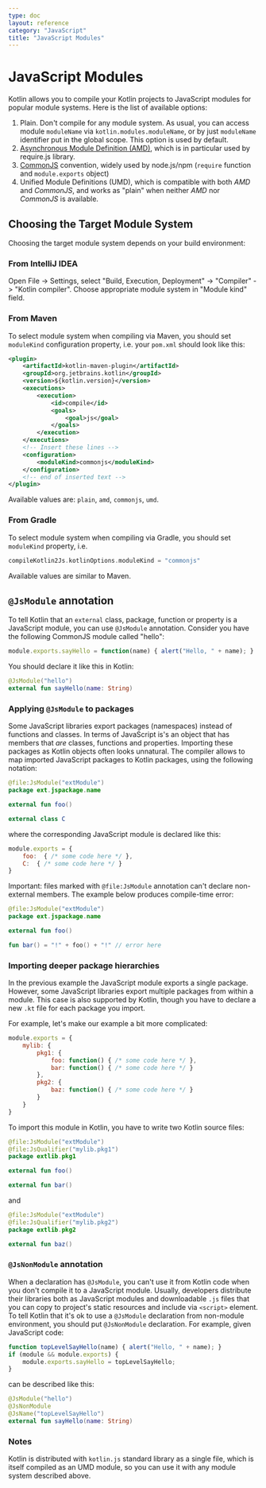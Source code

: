 ```yaml
---
type: doc
layout: reference
category: "JavaScript"
title: "JavaScript Modules"
---
```


# JavaScript Modules

Kotlin allows you to compile your Kotlin projects to JavaScript modules for popular module systems. Here is
the list of available options:

1. Plain. Don't compile for any module system. As usual, you can access module `moduleName`
   via `kotlin.modules.moduleName`, or by just `moduleName` identifier put in the global scope.
   This option is used by default.
2. [Asynchronous Module Definition (AMD)](https://github.com/amdjs/amdjs-api/wiki/AMD), which is in particular
   used by require.js library.
3. [CommonJS](http://wiki.commonjs.org/wiki/Modules/1.1) convention, widely used by node.js/npm
   (`require` function and `module.exports` object)
4. Unified Module Definitions (UMD), which is compatible with both *AMD* and *CommonJS*, and works as "plain"
   when neither *AMD* nor *CommonJS* is available.


## Choosing the Target Module System

Choosing the target module system depends on your build environment:

### From IntelliJ IDEA

Open File -> Settings, select "Build, Execution, Deployment" -> "Compiler" -> "Kotlin compiler". Choose appropriate
module system in "Module kind" field.


### From Maven

To select module system when compiling via Maven, you should set `moduleKind` configuration property, i.e. your
`pom.xml` should look like this:

``` xml
<plugin>
    <artifactId>kotlin-maven-plugin</artifactId>
    <groupId>org.jetbrains.kotlin</groupId>
    <version>${kotlin.version}</version>
    <executions>
        <execution>
            <id>compile</id>
            <goals>
                <goal>js</goal>
            </goals>
        </execution>
    </executions>
    <!-- Insert these lines -->
    <configuration>
        <moduleKind>commonjs</moduleKind>
    </configuration>
    <!-- end of inserted text -->
</plugin>
```

Available values are: `plain`, `amd`, `commonjs`, `umd`.


### From Gradle

To select module system when compiling via Gradle, you should set `moduleKind` property, i.e.

``` groovy
compileKotlin2Js.kotlinOptions.moduleKind = "commonjs"
```

Available values are similar to Maven.


## `@JsModule` annotation

To tell Kotlin that an `external` class, package, function or property is a JavaScript module, you can use `@JsModule`
annotation. Consider you have the following CommonJS module called "hello":

``` javascript
module.exports.sayHello = function(name) { alert("Hello, " + name); }
```

You should declare it like this in Kotlin:

``` kotlin
@JsModule("hello")
external fun sayHello(name: String)
```


### Applying `@JsModule` to packages

Some JavaScript libraries export packages (namespaces) instead of functions and classes.
In terms of JavaScript is's an object that has members that *are* classes, functions and properties.
Importing these packages as Kotlin objects often looks unnatural.
The compiler allows to map imported JavaScript packages to Kotlin packages, using the following notation:

``` kotlin
@file:JsModule("extModule")
package ext.jspackage.name

external fun foo()

external class C
```

where the corresponding JavaScript module is declared like this:

``` javascript
module.exports = {
    foo:  { /* some code here */ },
    C:  { /* some code here */ }
}
```

Important: files marked with `@file:JsModule` annotation can't declare non-external members.
The example below produces compile-time error:

``` kotlin
@file:JsModule("extModule")
package ext.jspackage.name

external fun foo()

fun bar() = "!" + foo() + "!" // error here
```

### Importing deeper package hierarchies

In the previous example the JavaScript module exports a single package.
However, some JavaScript libraries export multiple packages from within a module.
This case is also supported by Kotlin, though you have to declare a new `.kt` file for each package you import.

For example, let's make our example a bit more complicated:

``` javascript
module.exports = {
    mylib: {
        pkg1: {
            foo: function() { /* some code here */ },
            bar: function() { /* some code here */ }
        },
        pkg2: {
            baz: function() { /* some code here */ }
        }
    }
}
```

To import this module in Kotlin, you have to write two Kotlin source files:

```kotlin
@file:JsModule("extModule")
@file:JsQualifier("mylib.pkg1")
package extlib.pkg1

external fun foo()

external fun bar()
```

and

```kotlin
@file:JsModule("extModule")
@file:JsQualifier("mylib.pkg2")
package extlib.pkg2

external fun baz()
```

### `@JsNonModule` annotation

When a declaration has `@JsModule`, you can't use it from Kotlin code when you don't compile it to a JavaScript module.
Usually, developers distribute their libraries both as JavaScript modules and downloadable `.js` files that you
can copy to project's static resources and include via `<script>` element. To tell Kotlin that it's ok
to use a `@JsModule` declaration from non-module environment, you should put `@JsNonModule` declaration. For example,
given JavaScript code:

``` javascript
function topLevelSayHello(name) { alert("Hello, " + name); }
if (module && module.exports) {
    module.exports.sayHello = topLevelSayHello;
}
```

can be described like this:

```kotlin
@JsModule("hello")
@JsNonModule
@JsName("topLevelSayHello")
external fun sayHello(name: String)
```


### Notes

Kotlin is distributed with `kotlin.js` standard library as a single file, which is itself compiled as an UMD module, so
you can use it with any module system described above.


